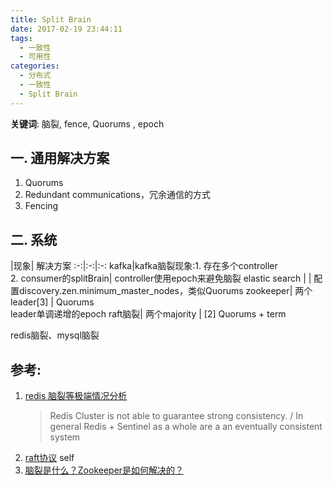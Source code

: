 ```yaml
---
title: Split Brain
date: 2017-02-19 23:44:11
tags:
  - 一致性
  - 可用性
categories:
  - 分布式 
  - 一致性  
  - Split Brain   
---
```


**关键词**: 脑裂, fence, Quorums , epoch


## 一. 通用解决方案
1. Quorums
2. Redundant communications，冗余通信的方式
3. Fencing


## 二. 系统
|现象| 解决方案
:-:|:-:|:-:
kafka|kafka脑裂现象:1. 存在多个controller <br> 2. consumer的splitBrain| controller使用epoch来避免脑裂
elastic search | | 配置discovery.zen.minimum_master_nodes，类似Quorums
zookeeper| 两个leader[3] | Quorums <br>leader单调递增的epoch
raft脑裂| 两个majority | [2] Quorums + term  

redis脑裂、mysql脑裂 

## 参考:
1. [redis 脑裂等极端情况分析](https://www.cnblogs.com/yjmyzz/p/redis-split-brain-analysis.html)
   > Redis Cluster is not able to guarantee strong consistency. / In general Redis + Sentinel as a whole are a an eventually consistent system
2. [raft协议](../../../../2019/06/21/raft/) self
3. [脑裂是什么？Zookeeper是如何解决的？](https://www.cnblogs.com/nicerblog/p/11232531.html)




	

	
	
	
